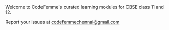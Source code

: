 Welcome to CodeFemme's curated learning modules for CBSE class 11 and 12. 

Report your issues at codefemmechennai@gmail.com
